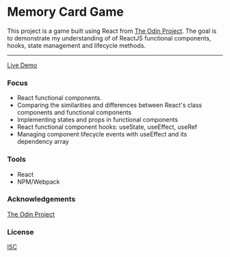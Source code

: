 # Memory Card Game

This project is a game built using React from [The Odin Project](https://www.theodinproject.com/). The goal is to demonstrate my understanding of of ReactJS functional components, hooks, state management and lifecycle methods.

<hr/>

[Live Demo](https://jonro2955.github.io/odin_javascript_9_memory_card/)

### Focus

- React functional components.
- Comparing the similarities and differences between React's class components and functional components
- Implementing states and props in functional components
- React functional component hooks: useState, useEffect, useRef
- Managing component lifecycle events with useEffect and its dependency array

### Tools

- React
- NPM/Webpack

### Acknowledgements

[The Odin Project](https://www.theodinproject.com/)

### License

[ISC](https://opensource.org/licenses/ISC)
